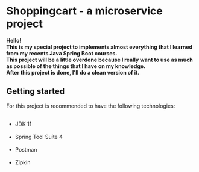 # Shoppingcart - a microservice project
<b>Hello!</br>
This is my special project to implements almost everything that I learned from my recents Java Spring Boot courses. </br>
This project will be a little overdone because I really want to use as much as possible of the things that I have on my knowledge.</br>
After this project is done, I'll do a clean version of it.</b>

<h2>Getting started</h2>
For this project is recommended to have the following technologies: </br>
</br>
<ul>
<li>JDK 11</li></br>
<li>Spring Tool Suíte 4</li></br>
<li>Postman</li></br>
<li>Zipkin</li></br>
</ul>
</br>
